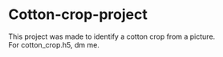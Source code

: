 # Cotton-crop-project
This project was made to identify a cotton crop from a picture.\
For cotton_crop.h5, dm me.
